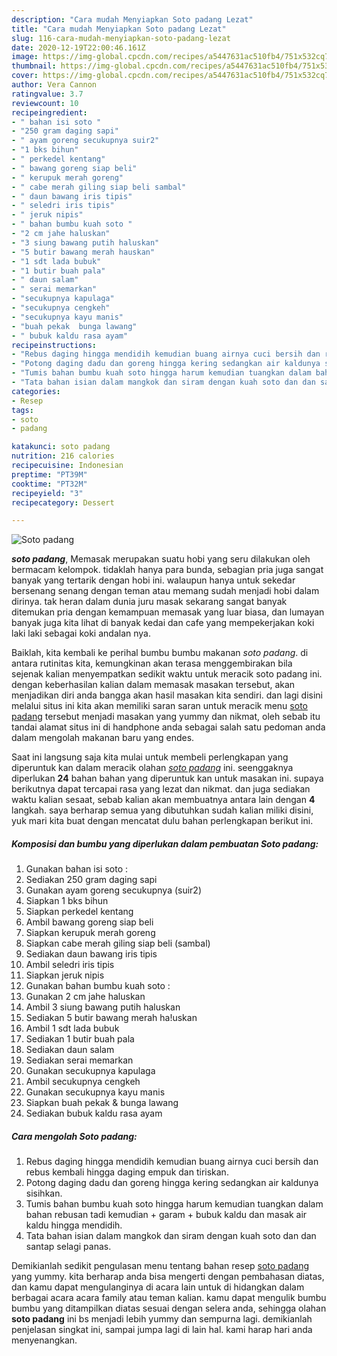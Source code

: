```yaml
---
description: "Cara mudah Menyiapkan Soto padang Lezat"
title: "Cara mudah Menyiapkan Soto padang Lezat"
slug: 116-cara-mudah-menyiapkan-soto-padang-lezat
date: 2020-12-19T22:00:46.161Z
image: https://img-global.cpcdn.com/recipes/a5447631ac510fb4/751x532cq70/soto-padang-foto-resep-utama.jpg
thumbnail: https://img-global.cpcdn.com/recipes/a5447631ac510fb4/751x532cq70/soto-padang-foto-resep-utama.jpg
cover: https://img-global.cpcdn.com/recipes/a5447631ac510fb4/751x532cq70/soto-padang-foto-resep-utama.jpg
author: Vera Cannon
ratingvalue: 3.7
reviewcount: 10
recipeingredient:
- " bahan isi soto "
- "250 gram daging sapi"
- " ayam goreng secukupnya suir2"
- "1 bks bihun"
- " perkedel kentang"
- " bawang goreng siap beli"
- " kerupuk merah goreng"
- " cabe merah giling siap beli sambal"
- " daun bawang iris tipis"
- " seledri iris tipis"
- " jeruk nipis"
- " bahan bumbu kuah soto "
- "2 cm jahe haluskan"
- "3 siung bawang putih haluskan"
- "5 butir bawang merah hauskan"
- "1 sdt lada bubuk"
- "1 butir buah pala"
- " daun salam"
- " serai memarkan"
- "secukupnya kapulaga"
- "secukupnya cengkeh"
- "secukupnya kayu manis"
- "buah pekak  bunga lawang"
- " bubuk kaldu rasa ayam"
recipeinstructions:
- "Rebus daging hingga mendidih kemudian buang airnya cuci bersih dan rebus kembali hingga daging empuk dan tiriskan."
- "Potong daging dadu dan goreng hingga kering sedangkan air kaldunya sisihkan."
- "Tumis bahan bumbu kuah soto hingga harum kemudian tuangkan dalam bahan rebusan tadi kemudian + garam + bubuk kaldu dan masak air kaldu hingga mendidih."
- "Tata bahan isian dalam mangkok dan siram dengan kuah soto dan dan santap selagi panas."
categories:
- Resep
tags:
- soto
- padang

katakunci: soto padang 
nutrition: 216 calories
recipecuisine: Indonesian
preptime: "PT39M"
cooktime: "PT32M"
recipeyield: "3"
recipecategory: Dessert

---
```



![Soto padang](https://img-global.cpcdn.com/recipes/a5447631ac510fb4/751x532cq70/soto-padang-foto-resep-utama.jpg)

<b><i>soto padang</i></b>, Memasak merupakan suatu hobi yang seru dilakukan oleh bermacam kelompok. tidaklah hanya para bunda, sebagian pria juga sangat banyak yang tertarik dengan hobi ini. walaupun hanya untuk sekedar bersenang senang dengan teman atau memang sudah menjadi hobi dalam dirinya. tak heran dalam dunia juru masak sekarang sangat banyak ditemukan pria dengan kemampuan memasak yang luar biasa, dan lumayan banyak juga kita lihat di banyak kedai dan cafe yang mempekerjakan koki laki laki sebagai koki andalan nya.



Baiklah, kita kembali ke perihal bumbu bumbu makanan <i>soto padang</i>. di antara rutinitas kita, kemungkinan akan terasa menggembirakan bila sejenak kalian menyempatkan sedikit waktu untuk meracik soto padang ini. dengan keberhasilan kalian dalam memasak masakan tersebut, akan menjadikan diri anda bangga akan hasil masakan kita sendiri. dan lagi disini melalui situs ini kita akan memiliki saran saran untuk meracik menu <u>soto padang</u> tersebut menjadi masakan yang yummy dan nikmat, oleh sebab itu tandai alamat situs ini di handphone anda sebagai salah satu pedoman anda dalam mengolah makanan baru yang endes.


Saat ini langsung saja kita mulai untuk membeli perlengkapan yang diperuntuk kan dalam meracik olahan <u><i>soto padang</i></u> ini. seenggaknya diperlukan <b>24</b> bahan bahan yang diperuntuk kan untuk masakan ini. supaya berikutnya dapat tercapai rasa yang lezat dan nikmat. dan juga sediakan waktu kalian sesaat, sebab kalian akan membuatnya antara lain dengan <b>4</b> langkah. saya berharap semua yang dibutuhkan sudah kalian miliki disini, yuk mari kita buat dengan mencatat dulu bahan perlengkapan berikut ini.

<!--inarticleads1-->

##### Komposisi dan bumbu yang diperlukan dalam pembuatan Soto padang:

1. Gunakan  bahan isi soto :
1. Sediakan 250 gram daging sapi
1. Gunakan  ayam goreng secukupnya (suir2)
1. Siapkan 1 bks bihun
1. Siapkan  perkedel kentang
1. Ambil  bawang goreng siap beli
1. Siapkan  kerupuk merah goreng
1. Siapkan  cabe merah giling siap beli (sambal)
1. Sediakan  daun bawang iris tipis
1. Ambil  seledri iris tipis
1. Siapkan  jeruk nipis
1. Gunakan  bahan bumbu kuah soto :
1. Gunakan 2 cm jahe haluskan
1. Ambil 3 siung bawang putih haluskan
1. Sediakan 5 butir bawang merah ha!uskan
1. Ambil 1 sdt lada bubuk
1. Sediakan 1 butir buah pala
1. Sediakan  daun salam
1. Sediakan  serai memarkan
1. Gunakan secukupnya kapulaga
1. Ambil secukupnya cengkeh
1. Gunakan secukupnya kayu manis
1. Siapkan buah pekak &amp; bunga lawang
1. Sediakan  bubuk kaldu rasa ayam




<!--inarticleads2-->

##### Cara mengolah Soto padang:

1. Rebus daging hingga mendidih kemudian buang airnya cuci bersih dan rebus kembali hingga daging empuk dan tiriskan.
1. Potong daging dadu dan goreng hingga kering sedangkan air kaldunya sisihkan.
1. Tumis bahan bumbu kuah soto hingga harum kemudian tuangkan dalam bahan rebusan tadi kemudian + garam + bubuk kaldu dan masak air kaldu hingga mendidih.
1. Tata bahan isian dalam mangkok dan siram dengan kuah soto dan dan santap selagi panas.




Demikianlah sedikit pengulasan menu tentang bahan resep <u>soto padang</u> yang yummy. kita berharap anda bisa mengerti dengan pembahasan diatas, dan kamu dapat mengulanginya di acara lain untuk di hidangkan dalam berbagai acara acara family atau teman kalian. kamu dapat mengulik bumbu bumbu yang ditampilkan diatas sesuai dengan selera anda, sehingga olahan <b>soto padang</b> ini bs menjadi lebih yummy dan sempurna lagi. demikianlah penjelasan singkat ini, sampai jumpa lagi di lain hal. kami harap hari anda menyenangkan.
